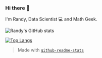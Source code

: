 ### Hi there 👋

I'm Randy, Data Scientist 💻 and Math Geek.

![Randy's GitHub stats](https://github-readme-stats.vercel.app/api?username=rsrjohnson&count_private=true)


[![Top Langs](https://github-readme-stats.vercel.app/api/top-langs/?username=rsrjohnson&layout=compact)](https://github.com/rsrjohnson)

> Made with [`github-readme-stats`](https://github.com/anuraghazra/github-readme-stats)
